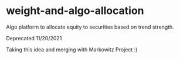 # weight-and-algo-allocation
Algo platform to allocate equity to securities based on trend strength.

Deprecated 11/20/2021

Taking this idea and merging with Markowitz Project :)
